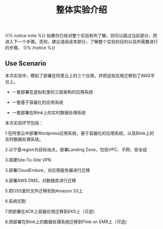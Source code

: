 ﻿---
title: "整体实验介绍"
chapter: false
weight: 10
---

{{% notice note %}}
如果你已经对整个实验有所了解，则可以跳过当前部分，而进入下一个步骤。否则，建议请阅读本部分，了解整个实验的目的以及所需要进行的步骤。
{{% /notice  %}}

## Use Scenario 

本次实验中，模拟了部署在阿里云上的三个应用，并把这些应用迁移到了AWS平台上。

* 一套部署在虚拟机里的三层架构的应用系统

* 一套基于容器化的应用系统

* 一套部署在Blink上的实时数据处理系统


本次实验环节包括：

1.在阿里云中部署Wordpress应用系统，基于容器化的应用系统，以及Blink上的实时数据处理系统。

2.以宁夏region为目标站点，部署Landing Zone，包括VPC、子网、安全组

3.搭建Site-To-Site VPN

3.部署CloudEndure，对应用服务器进行迁移

4.部署AWS DMS，对数据库进行迁移

5.把OSS里的文件迁移到到Amazon S3上

6.系统切割

7.把部署在ACK上容器应用迁移到EKS上（可选）

8.把部署在Blink上的数据处理系统迁移到Flink on EMR上（可选）

